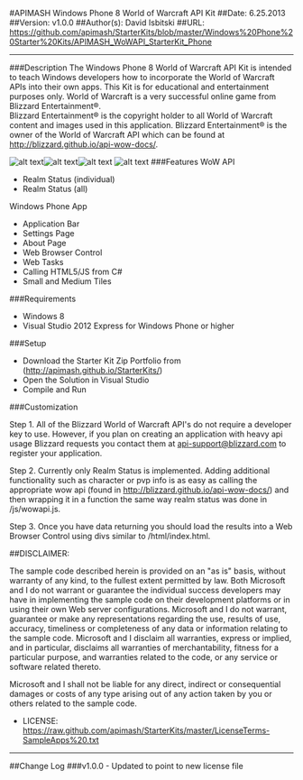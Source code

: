 ﻿#APIMASH Windows Phone 8 World of Warcraft API Kit
##Date: 6.25.2013
##Version: v1.0.0
##Author(s): David Isbitski
##URL: https://github.com/apimash/StarterKits/blob/master/Windows%20Phone%20Starter%20Kits/APIMASH_WoWAPI_StarterKit_Phone

----------
###Description
The Windows Phone 8 World of Warcraft API Kit is intended to teach Windows developers how to incorporate the World of Warcraft APIs into their own apps.
This Kit is for educational and entertainment purposes only.  World of Warcraft is a very successful online game from Blizzard Entertainment®.   
Blizzard Entertainment® is the copyright holder to all World of Warcraft content and images used in this application.
Blizzard Entertainment® is the owner of the World of Warcraft API which can be found at http://blizzard.github.io/api-wow-docs/.

![alt text][1]![alt text][2]![alt text][3]
![alt text][4]
###Features
WoW API
  - Realm Status (individual)
  - Realm Status (all)

Windows Phone App
  - Application Bar
  - Settings Page 
  - About Page 
  - Web Browser Control
  - Web Tasks
  - Calling HTML5/JS from C#
  - Small and Medium Tiles

###Requirements

 - Windows 8
 - Visual Studio 2012 Express for Windows Phone or higher

###Setup

 - Download the Starter Kit Zip Portfolio from (http://apimash.github.io/StarterKits/)
 - Open the Solution in Visual Studio
 - Compile and Run

###Customization

Step 1. All of the Blizzard World of Warcraft API's do not require a developer key to use.  However, if you plan on creating an application with heavy api usage Blizzard requests you contact them at api-support@blizzard.com to register your application.

Step 2. Currently only Realm Status is implemented.  Adding additional functionality such as character or pvp info is as easy as calling the appropriate wow api (found in http://blizzard.github.io/api-wow-docs/) and then wrapping it in a function the same way realm status was done in /js/wowapi.js.

Step 3. Once you have data returning you should load the results into a Web Browser Control using divs similar to /html/index.html.  


##DISCLAIMER: 

The sample code described herein is provided on an "as is" basis, without warranty of any kind, to the fullest extent permitted by law. Both Microsoft and I do not warrant or guarantee the individual success developers may have in implementing the sample code on their development platforms or in using their own Web server configurations. 
Microsoft and I do not warrant, guarantee or make any representations regarding the use, results of use, accuracy, timeliness or completeness of any data or information relating to the sample code. Microsoft and I disclaim all warranties, express or implied, and in particular, disclaims all warranties of merchantability, fitness for a particular purpose, and warranties related to the code, or any service or software related thereto. 

Microsoft and I shall not be liable for any direct, indirect or consequential damages or costs of any type arising out of any action taken by you or others related to the sample code.


* LICENSE: https://raw.github.com/apimash/StarterKits/master/LicenseTerms-SampleApps%20.txt




----------

##Change Log
###v1.0.0 - Updated to point to new license file


  [1]: https://raw.github.com/disbitski/WP8WoWAPIKit/master/AllRealms.png "All Realms"
  [2]: https://raw.github.com/disbitski/WP8WoWAPIKit/master/SingleRealmMenu.png "Single Page with AppBar"
  [3]: https://raw.github.com/disbitski/WP8WoWAPIKit/master/About.png "About"
  [4]: https://raw.github.com/disbitski/WP8WoWAPIKit/master/settings.png "Settings"
 
